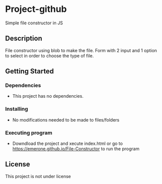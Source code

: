 # Project-github

Simple file constructor in JS

## Description

File constructor using blob to make the file. Form with 2 input and 1 option to select in order to choose the type of file.

## Getting Started

### Dependencies

* This project has no dependencies. 

### Installing

* No modifications needed to be made to files/folders

### Executing program

* Downdload the project and xecute index.html or go to https://emerone.github.io/File-Constructor to run the program

## License

This project is not under license